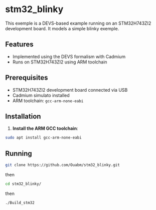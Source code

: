 # stm32_blinky
This exemple is a DEVS-based example running on an STM32H743ZI2 development board. It models a simple blinky exemple.

## Features

- Implemented using the DEVS formalism with Cadmium
- Runs on STM32H743ZI2 using ARM toolchain

## Prerequisites

- STM32H743ZI2 development board connected via USB
- Cadmium simulato installed
- ARM toolchain: `gcc-arm-none-eabi`

## Installation

1. **Install the ARM GCC toolchain**:

```bash
sudo apt install gcc-arm-none-eabi
```
## Running 

```bash
git clone https://github.com/Ouabm/stm32_blinky.git
```
  then
```bash
cd stm32_blinky/
```
  then
```bash
./Build_stm32
```


